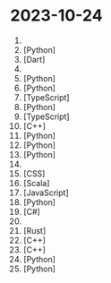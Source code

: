 # 2023-10-24

1. [](https://github.comundefined "Explain complex systems using visuals and simple terms. Help you prepare for system design interviews.") 
2. [](https://github.comundefined "openpilot is an open source driver assistance system. openpilot performs the functions of Automated Lane Centering and Adaptive Cruise Control for 250+ supported car makes and models.") [Python]
3. [](https://github.comundefined "An open source cross-platform alternative to AirDrop") [Dart]
4. [](https://github.comundefined "📚 Freely available programming books") 
5. [](https://github.comundefined "Sparsity-aware deep learning inference runtime for CPUs") [Python]
6. [](https://github.comundefined "OpenAI's Code Interpreter in your terminal, running locally") [Python]
7. [](https://github.comundefined "Interactive roadmaps, guides and other educational content to help developers grow in their careers.") [TypeScript]
8. [](https://github.comundefined "The official gpt4free repository | various collection of powerful language models") [Python]
9. [](https://github.comundefined "💯 Curated coding interview preparation materials for busy software engineers") [TypeScript]
10. [](https://github.comundefined "TensorRT-LLM provides users with an easy-to-use Python API to define Large Language Models (LLMs) and build TensorRT engines that contain state-of-the-art optimizations to perform inference efficiently on NVIDIA GPUs. TensorRT-LLM also contains components to create Python and C++ runtimes that execute those TensorRT engines.") [C++]
11. [](https://github.comundefined "") [Python]
12. [](https://github.comundefined "Fast stable diffusion on CPU") [Python]
13. [](https://github.comundefined "ALL IN ONE Hacking Tool For Hackers") [Python]
14. [](https://github.comundefined "") 
15. [](https://github.comundefined "Accurately Locate Smartphones using Social Engineering") [CSS]
16. [](https://github.comundefined "♞ lichess.org: the forever free, adless and open source chess server ♞") [Scala]
17. [](https://github.comundefined "Collection of publicly available IPTV channels from all over the world") [JavaScript]
18. [](https://github.comundefined "Automatic SQL injection and database takeover tool") [Python]
19. [](https://github.comundefined "The Free Software Media System") [C#]
20. [](https://github.comundefined "A curated awesome list of lists of interview questions. Feel free to contribute! 🎓") 
21. [](https://github.comundefined "💥 Blazing fast terminal file manager written in Rust, based on async I/O.") [Rust]
22. [](https://github.comundefined "A free and strong UCI chess engine") [C++]
23. [](https://github.comundefined "S2ZE modding experiments") [C++]
24. [](https://github.comundefined "This repository contains the codes of A Lip Sync Expert Is All You Need for Speech to Lip Generation In the Wild, published at ACM Multimedia 2020.") [Python]
25. [](https://github.comundefined "Voice data <= 10 mins can also be used to train a good VC model!") [Python]
